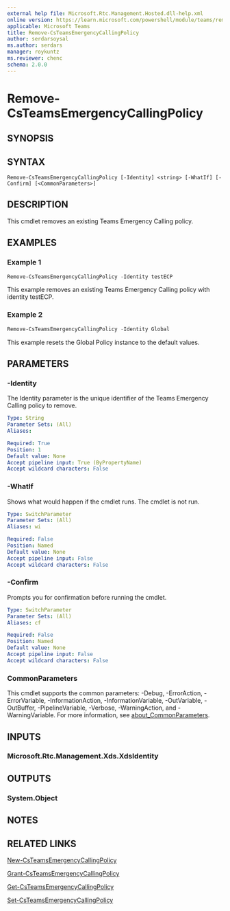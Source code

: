 ```yaml
---
external help file: Microsoft.Rtc.Management.Hosted.dll-help.xml
online version: https://learn.microsoft.com/powershell/module/teams/remove-csteamsemergencycallingpolicy
applicable: Microsoft Teams
title: Remove-CsTeamsEmergencyCallingPolicy
author: serdarsoysal
ms.author: serdars
manager: roykuntz
ms.reviewer: chenc
schema: 2.0.0
---
```


# Remove-CsTeamsEmergencyCallingPolicy

## SYNOPSIS

## SYNTAX

```
Remove-CsTeamsEmergencyCallingPolicy [-Identity] <string> [-WhatIf] [-Confirm] [<CommonParameters>]
```

## DESCRIPTION
This cmdlet removes an existing Teams Emergency Calling policy.

## EXAMPLES

### Example 1
```powershell
Remove-CsTeamsEmergencyCallingPolicy -Identity testECP
```

This example removes an existing Teams Emergency Calling policy with identity testECP.

### Example 2
```powershell
Remove-CsTeamsEmergencyCallingPolicy -Identity Global
```

This example resets the Global Policy instance to the default values.

## PARAMETERS

### -Identity
 The Identity parameter is the unique identifier of the Teams Emergency Calling policy to remove.

```yaml
Type: String
Parameter Sets: (All)
Aliases:

Required: True
Position: 1
Default value: None
Accept pipeline input: True (ByPropertyName)
Accept wildcard characters: False
```

### -WhatIf
Shows what would happen if the cmdlet runs.
The cmdlet is not run.

```yaml
Type: SwitchParameter
Parameter Sets: (All)
Aliases: wi

Required: False
Position: Named
Default value: None
Accept pipeline input: False
Accept wildcard characters: False
```

### -Confirm
Prompts you for confirmation before running the cmdlet.

```yaml
Type: SwitchParameter
Parameter Sets: (All)
Aliases: cf

Required: False
Position: Named
Default value: None
Accept pipeline input: False
Accept wildcard characters: False
```

### CommonParameters
This cmdlet supports the common parameters: -Debug, -ErrorAction, -ErrorVariable, -InformationAction, -InformationVariable, -OutVariable, -OutBuffer, -PipelineVariable, -Verbose, -WarningAction, and -WarningVariable. For more information, see [about_CommonParameters](https://go.microsoft.com/fwlink/?LinkID=113216).

## INPUTS

### Microsoft.Rtc.Management.Xds.XdsIdentity

## OUTPUTS

### System.Object

## NOTES

## RELATED LINKS

[New-CsTeamsEmergencyCallingPolicy](https://learn.microsoft.com/powershell/module/teams/new-csteamsemergencycallingpolicy)

[Grant-CsTeamsEmergencyCallingPolicy](https://learn.microsoft.com/powershell/module/teams/grant-csteamsemergencycallingpolicy)

[Get-CsTeamsEmergencyCallingPolicy](https://learn.microsoft.com/powershell/module/teams/get-csteamsemergencycallingpolicy)

[Set-CsTeamsEmergencyCallingPolicy](https://learn.microsoft.com/powershell/module/teams/set-csteamsemergencycallingpolicy)

